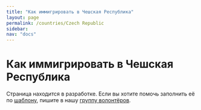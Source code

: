 ```yaml
---
title: "Как иммигрировать в Чешская Республика"
layout: page
permalink: /countries/Czech Republic
sidebar:
nav: "docs"
---
```


# Как иммигрировать в Чешская Республика

Страница находится в разработке. Если вы хотите помочь заполнить её по [шаблону](/template), пишите в нашу [группу волонтёров](https://t.me/+FHi3FnJaoWJkMDAx).
